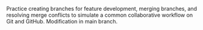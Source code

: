  Practice creating branches for feature development, merging branches, and resolving merge conflicts to simulate a common collaborative workflow on Git and GitHub.
 Modification in main branch.
